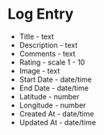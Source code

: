# Log Entry

* Title - text
* Description - text
* Comments - text
* Rating - scale 1 - 10
* Image - text
* Start Date - date/time
* End Date - date/time
* Latitude - number
* Longitude - number
* Created At - date/time
* Updated At - date/time
